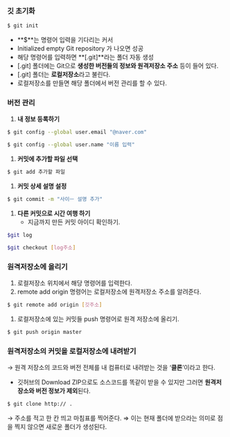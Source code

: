 ### 깃 초기화

```bash
$ git init
```

- **$**는 명령어 입력을 기다리는 커서
- Initialized empty Git repository 가 나오면 성공
- 해당 명령어를 입력하면 **[.git]**라는 폴더 자동 생성
- [.git] 폴더에는 Git으로 **생성한 버전들의 정보와 원격저장소 주소** 등이 들어 있다.
- [.git] 폴더는 **로컬저장소**라고 불린다.
- 로컬저장소를 만들면 해당 폴더에서 버전 관리를 할 수 있다.

### 버전 관리

1. **내 정보 등록하기**

```bash
$ git config --global user.email "@naver.com"

$ git config --global user.name "이름 입력"
```

1. **커밋에 추가할 파일 선택**

```bash
$ git add 추가할 파일
```

1. **커밋 상세 설명 설정**

```bash
$ git commit -m "사이ㅡ 설명 추가"
```

1. **다른 커밋으로 시간 여행 하기**
   - 지금까지 만든 커밋 아이디 확인하기.

```bash
$git log
```

```bash
$git checkout [log주소]
```

### 원격저장소에 올리기

1. 로컬저장소 위치에서 해당 명령어를 입력한다.
2. remote add origin 명령어는 로컬저장소에 원격저장소 주소를 알려준다.

```bash
$ git remote add origin [깃주소]
```

1. 로컬저장소에 있는 커밋들 push 명령어로 원격 저장소에 올리기.

```bash
$ git push origin master
```

### 원격저장소의 커밋을 로컬저장소에 내려받기

→ 원격 저장소의 코드와 버전 전체를 내 컴퓨터로 내려받는 것을 ‘**클론**’이라고 한다.

- 깃허브의 Download ZIP으로도 소스코드를 똑같이 받을 수 있지만 그러면 **원격저장소와 버전 정보가 제외**된다.

```bash
$ git clone http:// .
```

→ 주소를 적고 한 칸 띄고 마침표를 찍어준다. ⇒ 이는 현재 폴더에 받으라는 의미로 점을 찍지 않으면 새로운 폴더가 생성된다.
